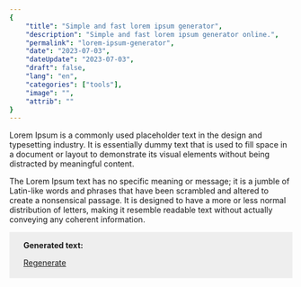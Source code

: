 ```yaml
---
{
    "title": "Simple and fast lorem ipsum generator",
    "description": "Simple and fast lorem ipsum generator online.",
    "permalink": "lorem-ipsum-generator",
    "date": "2023-07-03",
    "dateUpdate": "2023-07-03",
    "draft": false,
    "lang": "en",
    "categories": ["tools"],
    "image": "",
    "attrib": ""
}
---
```


Lorem Ipsum is a commonly used placeholder text in the design and typesetting industry. It is essentially dummy text that is used to fill space in a document or layout to demonstrate its visual elements without being distracted by meaningful content.

The Lorem Ipsum text has no specific meaning or message; it is a jumble of Latin-like words and phrases that have been scrambled and altered to create a nonsensical passage. It is designed to have a more or less normal distribution of letters, making it resemble readable text without actually conveying any coherent information.

<div class="lorem-ipsum-text" style="background-color: #eee; padding: 5px 25px;">
<p style="margin-top: 10px;"><b>Generated text:</b></p>
<a href="#" class="lorem-regen"><i class="fa-solid fa-rotate-right"></i> Regenerate</a>
<p><em></em></p>
</div>

<script>
function genLorem() {
    const loremContainer = document.querySelector(".lorem-ipsum-text p em");
    loremContainer.innerHTML = "Lorem ipsum dolor sit amet,";
    const phrases = ["lorem", "ipsum", "advoco", "aestas estas", "amicitia", "arto", "laesio lesio", "communis", "excuso", "laetatio", "modus", "nutus", "ordo", "picea", "quod", "secerno secrevi secretum", "sopor", "utilitas", "voluntas", "destinatus", "ergo", "faveo"];
    let isBeginning = false;
    for (let i = 0; i < 100; i++) {
        let phrase = phrases[Math.floor(Math.random() * phrases.length)];
        if (isBeginning) {
            let phraseUpper = phrase.charAt(0).toUpperCase() + phrase.slice(1);
            loremContainer.append(" " + phraseUpper);
            isBeginning = false;
        } else {
            loremContainer.append(" " + phrase);
        }
        const num = Math.floor(Math.random() * 400);
        if (num < 25) {
            loremContainer.append(", ");
        } else if (num < 50) {
            loremContainer.append(". ")
            isBeginning = true;
        }
    }
    loremContainer.append(".");
}
genLorem();
document.querySelector(".lorem-regen").addEventListener("click", function(e) {
    e.preventDefault();
    genLorem();
});
</script>
